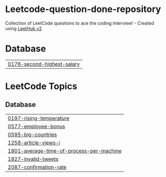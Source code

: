 # Leetcode-question-done-repository
Collection of LeetCode questions to ace the coding interview! - Created using [LeetHub v2](https://github.com/arunbhardwaj/LeetHub-2.0)


# Database
|  |
| ------- |
| [0176-second-highest-salary](https://github.com/Yashjn0/Leetcode-question-done-repository/tree/master/0176-second-highest-salary) |
<!---LeetCode Topics Start-->
# LeetCode Topics
## Database
|  |
| ------- |
| [0197-rising-temperature](https://github.com/Yashjn0/Leetcode-question-done-repository/tree/master/0197-rising-temperature) |
| [0577-employee-bonus](https://github.com/Yashjn0/Leetcode-question-done-repository/tree/master/0577-employee-bonus) |
| [0595-big-countries](https://github.com/Yashjn0/Leetcode-question-done-repository/tree/master/0595-big-countries) |
| [1258-article-views-i](https://github.com/Yashjn0/Leetcode-question-done-repository/tree/master/1258-article-views-i) |
| [1801-average-time-of-process-per-machine](https://github.com/Yashjn0/Leetcode-question-done-repository/tree/master/1801-average-time-of-process-per-machine) |
| [1827-invalid-tweets](https://github.com/Yashjn0/Leetcode-question-done-repository/tree/master/1827-invalid-tweets) |
| [2087-confirmation-rate](https://github.com/Yashjn0/Leetcode-question-done-repository/tree/master/2087-confirmation-rate) |
<!---LeetCode Topics End-->